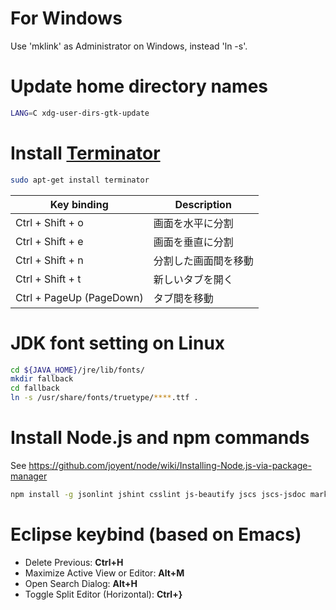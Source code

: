 # For Windows

Use 'mklink' as Administrator on Windows, instead 'ln -s'.

# Update home directory names

```sh
LANG=C xdg-user-dirs-gtk-update
```

# Install [Terminator](http://gnometerminator.blogspot.jp/)

```sh
sudo apt-get install terminator
```

| Key binding              | Description          |
| ------------------------ | -------------------- |
| Ctrl + Shift + o         | 画面を水平に分割     |
| Ctrl + Shift + e         | 画面を垂直に分割     |
| Ctrl + Shift + n         | 分割した画面間を移動 |
| Ctrl + Shift + t         | 新しいタブを開く     |
| Ctrl + PageUp (PageDown) | タブ間を移動         |

# JDK font setting on Linux

```sh
cd ${JAVA_HOME}/jre/lib/fonts/
mkdir fallback
cd fallback
ln -s /usr/share/fonts/truetype/****.ttf .
```

# Install Node.js and npm commands

See https://github.com/joyent/node/wiki/Installing-Node.js-via-package-manager

```sh
npm install -g jsonlint jshint csslint js-beautify jscs jscs-jsdoc marked editorconfig tern
```

# Eclipse keybind (based on Emacs)

- Delete Previous: __Ctrl+H__
- Maximize Active View or Editor: __Alt+M__
- Open Search Dialog: __Alt+H__
- Toggle Split Editor (Horizontal): __Ctrl+}__
